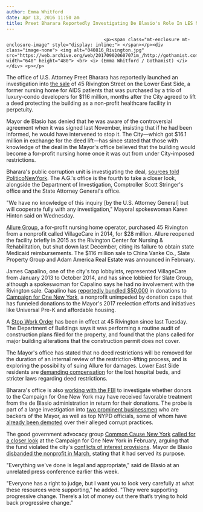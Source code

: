 ```yaml
---
author: Emma Whitford
date: Apr 13, 2016 11:50 am
title: Preet Bharara Reportedly Investigating De Blasio's Role In LES Nursing Home Deal
---
```


	
										<p><span class="mt-enclosure mt-enclosure-image" style="display: inline;"> </span></p><div class="image-none"> <img alt="040816_Rivington.jpg" src="https://web.archive.org/web/20170902060707im_/http://gothamist.com/attachments/nyc_ewhitford/040816_Rivington.jpg" width="640" height="480"> <br> <i> (Emma Whitford / Gothamist) </i></div> <p></p>

<p>The office of U.S. Attorney Preet Bharara has reportedly launched an investigation into <a href="https://web.archive.org/web/20170902060707/http://gothamist.com/2016/02/29/les_luxury_condos_everywhere.php"> the sale</a> of 45 Rivington Street on the Lower East Side, a former nursing home for AIDS patients that was purchased by a trio of luxury-condo developers for $116 million, months after the City agreed to lift a deed protecting the building as a non-profit healthcare facility in perpetuity. </p>

<p>Mayor de Blasio has denied that he was aware of the controversial agreement when it was signed last November, insisting that if he had been informed, he would have intervened to stop it. The City&#x2014;which got $16.1 million in exchange for the deed lift&#x2014;has since stated that those with knowledge of the deal in the Mayor&apos;s office believed that the building would become a for-profit nursing home once it was out from under City-imposed restrictions.</p>

<p>Bharara&apos;s public corruption unit is investigating the deal, <a href="https://web.archive.org/web/20170902060707/http://www.capitalnewyork.com/article/city-hall/2016/04/8596489/bharara-looking-rivington-deal-sources-say">sources told PoliticoNewYork</a>. The A.G.&apos;s office is the fourth to take a closer look, alongside the Department of Investigation, Comptroller Scott Stringer&apos;s office and the State Attorney General&apos;s office. </p>

<p>&quot;We have no knowledge of this inquiry [by the U.S. Attorney General] but will cooperate fully with any investigation,&quot; Mayoral spokeswoman Karen Hinton said on Wednesday. </p>

<p><a href="https://web.archive.org/web/20170902060707/http://www.allurecare.com/#!about-us/c1oxg">Allure Group</a>, a for-profit nursing home operator, purchased 45 Rivington from a nonprofit called VillageCare in 2014, for $28 million. Allure reopened the facility briefly in 2015 as the Rivington Center for Nursing &amp; Rehabilitation, but shut down last December, citing its failure to obtain state Medicaid reimbursements. The $116 million sale to China Vanke Co., Slate Property Group and Adam America Real Estate was announced in February. </p>

<p>James Capalino, one of the city&apos;s top lobbyists, represented VillageCare from January 2013 to October 2014, and has since lobbied for Slate Group, although a spokeswoman for Capalino says he had no involvement with the Rivington sale. Capalino has <a href="https://web.archive.org/web/20170902060707/http://www.nydailynews.com/news/politics/de-blasio-lobbyist-helped-turn-nursing-home-condos-article-1.2578230?cid=bitly">reportedly bundled $50,000</a> in donations to <a href="https://web.archive.org/web/20170902060707/http://gothamist.com/2016/02/22/de_blasio_shadow_govmnt.php">Campaign for One New York</a>, a nonprofit unimpeded by donation caps that has funneled donations to the Mayor&apos;s 2017 reelection efforts and initiatives like Universal Pre-K and affordable housing. </p>

<p>A <a href="https://web.archive.org/web/20170902060707/http://gothamist.com/2016/04/08/stop_work_order_issued_for_les_nurs.php">Stop Work Order</a> has been in effect at 45 Rivington since last Tuesday. The Department of Buildings says it was performing a routine audit of construction plans filed for the property, and found that the plans called for major building alterations that the construction permit does not cover. </p>

<p>The Mayor&apos;s office has stated that no deed restrictions will be removed for the duration of an internal review of the restriction-lifting process, and is exploring the possibility of suing Allure for damages. Lower East Side residents are <a href="https://web.archive.org/web/20170902060707/http://gothamist.com/2016/04/06/45_rivington_press_conference.php">demanding compensation</a> for the lost hospital beds, and stricter laws regarding deed restrictions. </p>

<p>Bharara&apos;s office is also <a href="https://web.archive.org/web/20170902060707/http://gothamist.com/2016/04/09/de_blasio_fund-raising_corruption.php">working with the FBI</a> to investigate whether donors to the Campaign for One New York may have received favorable treatment from the de Blasio administration in return for their donations. The probe is part of a large investigation into <a href="https://web.archive.org/web/20170902060707/http://gothamist.com/2016/04/07/nypd_corruption_fbi.php">two prominent businessmen</a> who are backers of the Mayor, as well as top NYPD officials, some of whom have <a href="https://web.archive.org/web/20170902060707/http://gothamist.com/2016/04/07/nypd_corruption_fbi.php">already been demoted</a> over their alleged corrupt practices. </p>

<p>The good government advocacy group <a href="https://web.archive.org/web/20170902060707/http://www.commoncause.org/states/new-york/">Common Cause New York</a> <a href="https://web.archive.org/web/20170902060707/http://gothamist.com/2016/02/22/de_blasio_shadow_govmnt.php">called for a closer look</a> at the Campaign for One New York in February, arguing that the fund violated the city&apos;s <a href="https://web.archive.org/web/20170902060707/http://www.nyccfb.info/law/charter-act/eligibility-and-other-requirements">conflicts of interest provisions</a>. Mayor de Blasio <a href="https://web.archive.org/web/20170902060707/http://www.nydailynews.com/new-york/de-blasio-nonprofit-new-york-disband-article-1.2567744">disbanded the nonprofit in March</a>, stating that it had served its purpose. </p>

<p>&quot;Everything we&apos;ve done is legal and appropriate,&quot; said de Blasio at an unrelated press conference earlier this week.</p>

<p>&quot;Everyone has a right to judge, but I want you to look very carefully at what these resources were supporting,&quot; he added. &quot;They were supporting progressive change. There&#x2019;s a lot of money out there that&#x2019;s trying to hold back progressive change.&quot;</p>					
										
									
				
